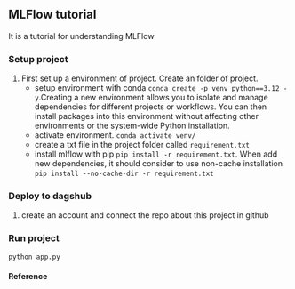 ## MLFlow tutorial

It is a tutorial for understanding MLFlow

### Setup project

1. First set up a environment of project. Create an folder of project.
   - setup environment with conda `conda create -p venv python==3.12 -y`.Creating a new environment allows you to isolate and manage dependencies for different projects or workflows. You can then install packages into this environment without affecting other environments or the system-wide Python installation.
   - activate environment. `conda activate venv/`
   - create a txt file in the project folder called `requirement.txt`
   - install mlflow with pip `pip install -r requirement.txt`. When add new dependencies, it should consider to use non-cache installation `pip install --no-cache-dir -r requirement.txt`

### Deploy to dagshub

1. create an account and connect the repo about this project in github

### Run project

`python app.py`

#### Reference
